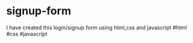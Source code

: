 # signup-form
I have created this login/signup form using html,css and javascript
#html
#css
#javascript
